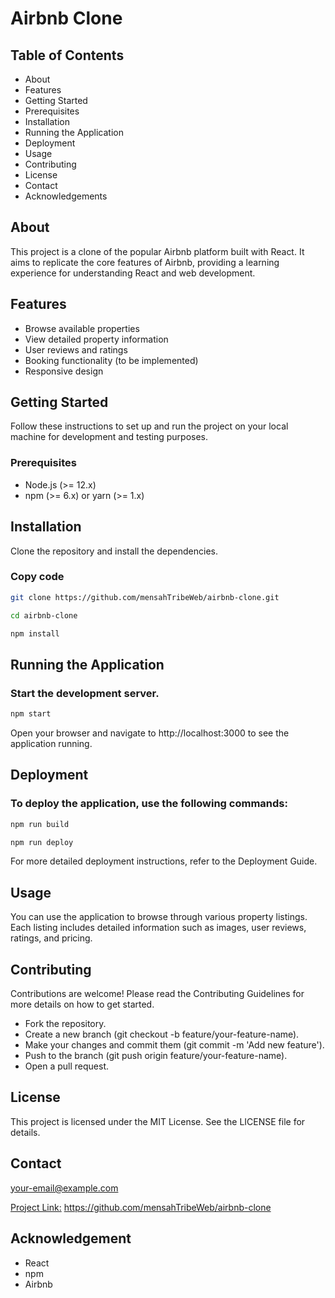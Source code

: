 # Airbnb Clone

## Table of Contents
- About
- Features
- Getting Started
- Prerequisites
- Installation
- Running the Application
- Deployment
- Usage
- Contributing
- License
- Contact
- Acknowledgements

  
## About
This project is a clone of the popular Airbnb platform built with React. It aims to replicate the core features of Airbnb, providing a learning experience for understanding React and web development.

## Features
- Browse available properties
- View detailed property information
- User reviews and ratings
- Booking functionality (to be implemented)
- Responsive design
  
## Getting Started
Follow these instructions to set up and run the project on your local machine for development and testing purposes.

### Prerequisites
- Node.js (>= 12.x)
- npm (>= 6.x) or yarn (>= 1.x)
  
## Installation
Clone the repository and install the dependencies.

### Copy code

```bash
git clone https://github.com/mensahTribeWeb/airbnb-clone.git
```
```bash
cd airbnb-clone
```
```bash
npm install
```

## Running the Application
### Start the development server.

```bash
npm start
```

Open your browser and navigate to http://localhost:3000 to see the application running.

## Deployment
### To deploy the application, use the following commands:

```bash
npm run build
```
```bash
npm run deploy
```
For more detailed deployment instructions, refer to the Deployment Guide.

## Usage
You can use the application to browse through various property listings. Each listing includes detailed information such as images, user reviews, ratings, and pricing.

## Contributing
Contributions are welcome! Please read the Contributing Guidelines for more details on how to get started.

- Fork the repository.
- Create a new branch (git checkout -b feature/your-feature-name).
- Make your changes and commit them (git commit -m 'Add new feature').
- Push to the branch (git push origin feature/your-feature-name).
- Open a pull request.
  
## License
This project is licensed under the MIT License. See the LICENSE file for details.

## Contact
your-email@example.com

[Project Link:](https://github.com/mensahTribeWeb/airbnb-clone) https://github.com/mensahTribeWeb/airbnb-clone

## Acknowledgement
- React
- npm
- Airbnb
